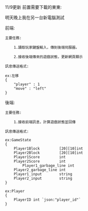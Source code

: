 11/9更新
前置需要下載的東東:

  明天晚上我在另一台新電腦測試

前端:

    主要任務:
    
        1.讀取玩家鍵盤輸入，傳到後端伺服器。

        2.接收後端傳來的遊戲狀態，更新網頁顯示

    訊息傳送格式:

	ex:左移
 	{
	    "player" : 1
	    "move" : "left"
	}
後端:

    主要任務:
    
        1.接收前端訊息，計算遊戲狀態並回傳

    訊息傳送格式:

	ex:GameState
	{
	    Player1Block         [20][10]int
	    Player2Block         [20][10]int
	    Player1Score         int
	    Player2Score         int
    	    Player1_garbage_line int
	    Player2_garbage_line int
	    Player1_input        string
	    Player2_input        string
	}

	ex:Player
	{
	    PlayerID int `json:"player_id"`
	}
